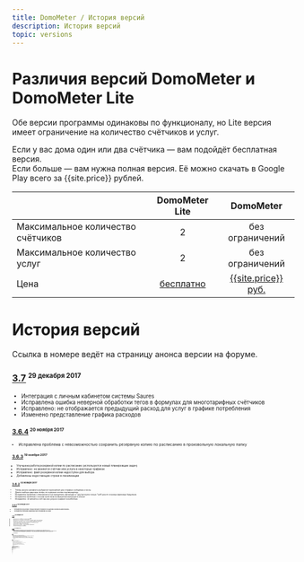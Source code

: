 ```yaml
--- 
title: DomoMeter / История версий 
description: История версий 
topic: versions
--- 
```

 
# Различия версий DomoMeter и DomoMeter Lite 
 
Обе версии программы одинаковы по функционалу, но Lite версия имеет ограничение на количество счётчиков и услуг.  
  
Если у вас дома один или два счётчика — вам подойдёт бесплатная версия.   
Если больше — вам нужна полная версия. Её можно скачать в Google Play всего за {{site.price}} рублей.   
 
|                                   | DomoMeter Lite  | DomoMeter         | 
| --------------------------------- |:---------------:|:-----------------:| 
| Максимальное количество счётчиков | 2               | без ограничений   | 
| Максимальное количество услуг     | 2               | без ограничений   | 
| Цена                              | [бесплатно][1]  | [{{site.price}} руб.][2] | 
 
[1]: https://play.google.com/store/apps/details?id=org.krutov.domometer.lite 
[2]: https://play.google.com/store/apps/details?id=org.krutov.domometer 
 
# История версий 
 
Ссылка в номере ведёт на страницу анонса версии на форуме. 

### [3.7](http://4pda.ru/forum/index.php?s=&showtopic=422857&view=findpost&p=68629826) <sup class="text-muted"><small>29 декабря 2017<small>
* Интеграция с личным кабинетом системы Saures
* Исправлена ошибка неверной обработки тегов в формулах для многотарифных счётчиков
* Исправлено: не отображается предыдущий расход для услуг в графике потребления
* Изменено представление графика расходов

### [3.6.4](http://4pda.ru/forum/index.php?s=&showtopic=422857&view=findpost&p=67262278) <sup class="text-muted"><small>20 ноября 2017<small>
* Исправлена проблема с невозможностью сохранить резервную копию по расписанию в произвольную локальную папку

### [3.6.3](http://4pda.ru/forum/index.php?s=&showtopic=422857&view=findpost&p=67220926) <sup class="text-muted"><small>19 ноября 2017<small>
* Улучшена работа резервной копии по расписанию (используется новый планировщик задач)
* Исправлено: не меняется счётчик или услуга в некоторых графиках
* Исправлено: файл резервной копии недоступен для выбора
* Добавлены недостающие строки в локализации

### [3.6.2](http://4pda.ru/forum/index.php?s=&showtopic=422857&view=findpost&p=66639632) <sup class="text-muted"><small>03 ноября 2017<small>
* Теперь можно запомнить выбранное приложение для отправки сообщений и почты
* Диалог выбора квартиры теперь не содержит кнопки подтверждения
* Исправлена проблема с невозможностью прикрепить квитанцию в \*.jpg (доступно только \*.pdf) для не стоковых файловых браузеров
* Исправлена проблема с плохим качеством изображений квитанций в списке
* Исправлено: не меняется счётчик или услуга в графике потребления

### [3.6.1](http://4pda.ru/forum/index.php?s=&showtopic=422857&view=findpost&p=66364319) <sup class="text-muted"><small>26 октября 2017<small>
* Исправлена проблема с неработающей отправкой сообщений и писем на Marshmallow+
* Исправлена неверная кодировка при считывании QR-кода

### [3.6](http://4pda.ru/forum/index.php?s=&showtopic=422857&view=findpost&p=66286991) <sup class="text-muted"><small>23 октября 2017<small>
* Возможность добавлять квитанции в PDF
* Возможность отправить показания счётчиков через мессенджеры
* В списках счётчиков, услуг, счетов, тарифов добавлены фильтры
* Смена квартиры по долгому нажатию на заголовок окна
* Улучшения в работе напоминаний
* Исправлена ошибка с округлением в формулах
* Исправления других ошибок

### [3.5.1](http://4pda.ru/forum/index.php?s=&showtopic=422857&view=findpost&p=65396564) <sup class="text-muted"><small>26 сентября 2017<small>
* Исправлена ошибка с обновлением базы данных (проявлялась только у тех, кто обновляется со старых версий баз, до 3.0)
* Изменён алгоритм группировки расходов с информации о платеже. Теперь группировка по имени группы не учитывает тип счётчика или услуги
* Изменён диалог детальной информации о группе расходов — теперь там показываются иконки входящих в группу счётчиков и услуг.

### [3.5](http://4pda.ru/forum/index.php?s=&showtopic=422857&view=findpost&p=65218297) <sup class="text-muted"><small>20 сентября 2017<small>
* Исправлена проблема с округлением сумм в журнале
* Исправлена проблема с некорректным расчётом сумм при использовании тарифа с общим порогом
* Возможность группировки статей расходов в платежах по счетам
* Изменения в настройках отправки Email и печати (выбор и сортировка значений и счётчиков)
* Резервное копирование по расписанию в локальную папку: права на доступ теперь удерживаются

### [3.4](http://4pda.ru/forum/index.php?s=&showtopic=422857&view=findpost&p=62708173) <sup class="text-muted"><small>26 июня 2017<small>
* Возможность указать формулу для расчёта услуги
* Добавлен перевод на белорусский язык
* Норма расхода тепловой энергии теперь вынесена в свойства услуги
* Добавлена кнопка «Не указывать» в диалог выбора даты
* Исправлена ошибка с неверной кодировкой при считывании реквизитов счёта из QR-кода
* Исправлена ошибка при вставке тарифа в истории тарифов
* Исправлена проблема с незапланированным показом напоминаний 10 числа
* Исправлена проблема с невозможностью ввода отрицательных сумм на Samsung
* Другие мелкие улучшения

### [3.3](http://4pda.ru/forum/index.php?s=&showtopic=422857&view=findpost&p=62017642) <sup class="text-muted"><small>02 июня 2017<small> 
* Общий (пропорциональный) порог для многотарифного счётчика
* Считывание реквизитов счёта из QR-кода в квитанции
* Операции «Копировать» и «Вставить» в истории тарифов
* Исправлена проблема с повторяющимися напоминаниями в конце месяца
* Исправления ошибок и другие мелкие улучшения

### [3.2](http://4pda.ru/forum/index.php?showtopic=422857&view=findpost&p=61857465) <sup class="text-muted"><small>28 мая 2017<small> 
* Температурный коэффициент для газового счётчика
* Норма расхода тепловой энергии для услуг с типами «Отопление» и «Подогрев горячей воды»
* Суточная норма потребления внутри тарифа
* Услуги с типами «Холодная вода» и «Горячая вода» теперь могут иметь способ расчёта «Суммарный расход»
* Число десятичных знаков в счётчиках увеличено до 5
* Дополнительная настройка резервной копии по расписанию: раз в день, если были изменения данных
* Добавлена настройка «Стартовый экран»
* Исправлена проблема с неработающими напоминаниями на некоторых устройствах

### [3.1](http://4pda.ru/forum/index.php?showtopic=422857&view=findpost&p=61548766) <sup class="text-muted"><small>19 мая 2017<small> 
* Резервная копия по расписанию в папку на устройстве и в облачные хранилища (Google Drive, Dropbox)
* Исправлен алгоритм работы с системным проводником файлов
* Исправлена ошибка, при которой на некоторых устройствах не отображались почтовые клиенты в отправке показаний по электронной почте
* При сохранении изменённого шаблона теперь автоматически подставляется его имя
* Сохранение реквизитов счёта без обязательных параметров
* Перевод на украинский язык

### [3.0.2](http://4pda.ru/forum/index.php?showtopic=422857&view=findpost&p=60474264) <sup class="text-muted"><small>15 апреля 2017<small> 
* Порог и льготы верно вычисляются для услуг с типом расчёта «Площадь» и «Количество жильцов»
* Теперь для услуг с фиксированной суммой валюта отображается верно
* Слегка изменены цвета на графиках, чтобы их удобнее было различать
* В стандартном проводнике документов DocumentsUI SD-карта отображается по-умолчанию
* Текст на вводном экране больше не обрезается
* Исправлено некорректное отображение отсутствующего показания счётчика на старых версиях Android
* Если включена настройка «Крупный текст», надписи масштабируются корректно
 
### [3.0.1](http://4pda.ru/forum/index.php?s=&showtopic=422857&view=findpost&p=60231395) <sup class="text-muted"><small>08 апреля 2017<small> 
Исправления ошибок:
* Не работает перевод единиц измерения в счётчике отопления и коэффициент трансформации для счётчика электроэнергии.
* Падение при открытии стандартного браузера документов на некоторых устройствах (ActivityNotFoundException).
* Длинное имя счётчика не помещается на карточке показаний.

### [3.0](http://4pda.ru/forum/index.php?s=&showtopic=422857&view=findpost&p=60215726) <sup class="text-muted"><small>07 апреля 2017<small> 
* Полностью переработанный интерфейс в стиле Material Design 
* Генерация QR-кода для оплаты через платёжный терминал 
* Теперь в параметрах счетов и платежей указываются счётчики и услуги, а не категории расходов 
* Улучшено взаимодействие с хранилищами данных (SAF) 
* Запрос разрешений в процессе работы (Runtime Permissions) 
* Новые переработанные графики 
* Подсказки для всех элементов 
* Прочие улучшения функционала 
 
### [2.3](http://4pda.ru/forum/index.php?s=&showtopic=422857&view=findpost&p=35782467) <sup class="text-muted"><small>15 ноября 2014<small> 
+ Выбор номера из телефонной книги при отправке SMS 
+ Поддержка отрицательного расхода для счётчиков 
* Исправлена ошибка с крешем полной версии приложения на Android 5.0 Lollipop 

### [2.2](http://4pda.ru/forum/index.php?s=&showtopic=422857&view=findpost&p=35556609) <sup class="text-muted"><small>07 ноября 2014<small> 
+ Добавлен виджет  
+ Меню истории тарифов и истории показаний 
* Исправлена ошибка с отсутствующим номером лицевого счета 
* Исправлена ошибка с неучётом пени для предыдущих месяцев 
 
### [2.1](http://4pda.ru/forum/index.php?s=&showtopic=422857&view=findpost&p=33995944) <sup class="text-muted"><small>03 сентября 2014<small> 
+ Фотографии квитанций для счетов 
+ Полная резервная копия, включая файлы квитанций  
+ Кнопка «Оплачено» в окне ввода суммы платежа 
+ В режиме калькулятора для счётчиков отображается сумма, а не показание 
* Исправлена ошибка с восстановлением базы данных из резервной копии 
* Исправлена некорректная индикация оплаченных счетов 
* Исправлен неработающий тег «Сегодня» 
* Кнопка «Назад» в окне «Информация» теперь работает 
 
### [2.0](http://4pda.ru/forum/index.php?s=&showtopic=422857&view=findpost&p=33275094) <sup class="text-muted"><small>01 августа 2014<small> 
+ Учет сумм фактической оплаты: счета и платежи 
+ Новый способ расчёта услуг — «Количество дней» 
+ Неактивные счётчики и услуги выделяются специальным значком  
* Исправлено: ошибка с округлением в меньшую сторону 
* Исправлено: вспышка не тухнет при голосовом вводе 
* Исправлена ошибка при отправке показаний 
* Исправлена ошибка с дубликатами напоминаний 
* Исправлена ошибка с расчётом водоотведения 
* Улучшения в интерфейсе 
 
### [1.13](http://4pda.ru/forum/index.php?s=&showtopic=422857&view=findpost&p=28963127) <sup class="text-muted"><small>31 января 2014<small> 
* Голосовой ввод показаний счётчиков 
* Новые типы услуг: «Содержание системы ГВС» и «Электроэнергия» 
* Новый способ расчёта услуг: «Количество жильцов» 
* Добавлен тег для даты снятия показания счётчика 
* Перевод единиц измерения для счётчика отопления 
* Коэффициент трансформации для электросчётчика 
* Исправления ошибок и улучшения в интерфейсе 
 
### [1.12](http://4pda.ru/forum/index.php?s=&showtopic=422857&view=findpost&p=26921037) <sup class="text-muted"><small>23 ноября 2013<small> 
* Поддержка Android 4.4 
* Общая сумма на графике платежей 
* Исправлено правило показа напоминаний в конце месяца 
* Исправления ошибок 
 
### [1.11](http://4pda.ru/forum/index.php?s=&showtopic=422857&view=findpost&p=26158779) <sup class="text-muted"><small>27 октября 2013<small> 
* Печать таблицы показаний с помощью Cloud Printer 
* Сортировка списка счётчиков 
* Выбор тарифа из уже существующих 
* Подробная информация о расходе и сумме к оплате 
* Исправления ошибок 
 
### 1.10.2 <sup class="text-muted"><small>30 сентября 2013<small> 
* Исправления ошибок 
 
### 1.10.1 <sup class="text-muted"><small>28 сентября 2013<small> 
* Исправления ошибок 
 
### [1.10](http://4pda.ru/forum/index.php?s=&showtopic=422857&view=findpost&p=25381216) <sup class="text-muted"><small>27 сентября 2013<small> 
* Любое число напоминаний и отложенные напоминания 
* Срок действия счётчиков и услуг 
* Калькулятор сумм в Журнале за месяц 
* Поддержка казахского языка 
* Исправления ошибок 
 
### 1.9.1 <sup class="text-muted"><small>27 августа 2013<small> 
* Добавлены теги для многотарифных счётчиков 
 
### [1.9](http://4pda.ru/forum/index.php?s=&showtopic=422857&view=findpost&p=24568765) <sup class="text-muted"><small>26 августа 2013<small> 
* Отправка показаний с помощью SMS 
* Шаблоны SMS 
* Шаблоны EMail 
* Возможность указывать дробные значения процентов в льготах 
* Исправления ошибок 
 
### [1.8](http://4pda.ru/forum/index.php?s=&showtopic=422857&view=findpost&p=23124652) <sup class="text-muted"><small>28 июня 2013<small> 
* Расширенный тип тарификации для услуг 
* Отправка показаний на EMail в виде простого текста 
* Примечания к показаниям 
* Поле "адрес" для квартир 
* Сохранение пути для резервного копирования 
* Исправлена ошибка отображения графиков при смене ориентации экрана 
* Добавлены подсказки для кнопок на actionbar 
 
### [1.7](http://4pda.ru/forum/index.php?s=&showtopic=422857&view=findpost&p=21612098) <sup class="text-muted"><small>28 апреля 2013<small> 
* Новые типы услуг 
* График изменения тарифов 
* До 5 десятичных знаков в значениях расхода, норматива, площади 
* Исправлена валидация EMail адреса 
* Исправлено выключение фонарика при повороте экрана 
 
### 1.6.1 <sup class="text-muted"><small>09 апреля 2013<small> 
* Исправлена ошибка с некорректным отображением actionbar кнопок на планшетах и телефонах с большим разрешением 
 
### [1.6](http://4pda.ru/forum/index.php?s=&showtopic=422857&view=findpost&p=21122693) <sup class="text-muted"><small>08 апреля 2013<small> 
* Поддержка нескольких квартир 
* Стилизация интерфейса (ActionBar) 
* Категории в настройках счётчика или услуги 
* Асинхронное выполнение трудоёмких операций 
* Исправления ошибок 
 
### [1.5](http://4pda.ru/forum/index.php?s=&showtopic=422857&view=findpost&p=20322645) <sup class="text-muted"><small>12 марта 2013<small> 
* Поддержка сложных тарифов (с двумя порогами, с льготой в процентах) 
* Разовые платежи 
* Ввод даты показаний 
* Возможность менять норматив или площадь услуги в выбранном месяце 
* Услуги "домофон" и "антенна" 
* Исправления ошибок 
 
### 1.4.2 <sup class="text-muted"><small>18 февраля 2013<small> 
* Возможность удалять показание счётчика 
* Исправлена ошибка в детальной статистике месяца при отсутствующих показаниях 
* Исправлены ошибки в украинской локализации 
 
### 1.4.1 <sup class="text-muted"><small>17 февраля 2013<small> 
* Возможность сохранять программу на SD карту 
* Значение тарифных ставок теперь может иметь до четырёх десятичных знаков 
* Исправлена ошибка при вводе дробных значений норматива или площади 
 
### [1.4](http://4pda.ru/forum/index.php?s=&showtopic=422857&view=findpost&p=19575179) <sup class="text-muted"><small>14 февраля 2013<small> 
* Локализация на украинский и белорусский языки 
* Услуга "подогрев горячей воды" 
* Резервная копия и восстановление данных из файла 
* Ввод суммы перерасчёта 
* Произвольный текст для напоминания 
* Напоминания в разные дни месяца 
* Исправлена ошибка с неработающим фонариком на устройствах с Android 4.0+ 
* Исправлена ошибка с напоминанием, возникающим при отключённых настройках 
* Изменён тип клавиатуры при вводе начальных показаний счётчиков 
* Элементы интерфейса с возможностью редактирования сделаны кликабельными 
 
### [1.3](http://4pda.ru/forum/index.php?s=&showtopic=422857&view=findpost&p=19189810) <sup class="text-muted"><small>01 февраля 2013<small> 
* Добавлена отправка показаний счётчиков по электронной почте 
* Добавлен экспорт показаний в файл формата CSV (может быть открыт в Excel) 
* Добавлены подсказки к некоторым элементам 
* Добавлен диалог выбора месяца перед открытием страницы показаний 
* Исправления ошибок 
 
### 1.2 <sup class="text-muted"><small>11 января 2013<small> 
* Добавлены источники платежей без счётчиков (услуги) 
* Добавлена детальная статистика расходов по месяцам 
* Добавлено начальное значение счётчика 
* Водоотведение перенесено в услуги 
* Настройки временно перенесены в меню 
* Исправления ошибок 
 
### 1.1 <sup class="text-muted"><small>22 декабря 2012<small> 
* Добавлен счётчик водоотведения 
* Добавлен диалог истории версий 
* Изменён дизайн иконок счётчиков 
* Изменение разрешений доступа к вспышке камеры (теперь программа доступна на большем числе устройств) 
* Исправления ошибок 
 
### 1.0.1 <sup class="text-muted"><small>07 декабря 2012<small> 
* Исправлена ошибка, при которой не удалялись показания при удалении счётчика 
* Исправлена ошибка, когда при развёрнутом списке показаний на месяц при редактировании тарифа открывался неверный тариф 
* Исправлена ошибка, при которой появлялось необработанное исключение при открытии контекстного меню для последнего элемента в списке показаний на месяц 
* Исправлена ошибка, при которой для нового месяца при отсутствии введённых показаний отображался неверный расход счётчика 
 
### 1.0 <sup class="text-muted"><small>01 декабря 2012<small> 
* Первая версия программы 
 
<br>
